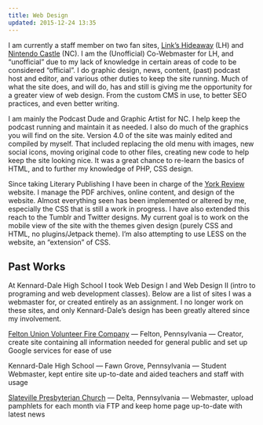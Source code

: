 ```yaml
---
title: Web Design
updated: 2015-12-24 13:35
---
```


I am currently a staff member on two fan sites, <a href="https://www.linkshideaway.com/">Link’s Hideaway</a> (LH) and <a href="http://www.nintendocastle.com/">Nintendo Castle</a> (NC). I am the (Unofficial) Co-Webmaster for LH, and “unofficial” due to my lack of knowledge in certain areas of code to be considered “official”. I do graphic design, news, content, (past) podcast host and editor, and various other duties to keep the site running. Much of what the site does, and will do, has and still is giving me the opportunity for a greater view of web design. From the custom CMS in use, to better SEO practices, and even better writing.

I am mainly the Podcast Dude and Graphic Artist for NC. I help keep the podcast running and maintain it as needed. I also do much of the graphics you will find on the site. Version 4.0 of the site was mainly edited and compiled by myself. That included replacing the old menu with images, new social icons, moving original code to other files, creating new code to help keep the site looking nice. It was a great chance to re-learn the basics of HTML, and to further my knowledge of PHP, CSS design.

Since taking Literary Publishing I have been in charge of the <a href="http://www.yorkreview.org/">York Review</a> website. I manage the PDF archives, online content, and design of the website. Almost everything seen has been implemented or altered by me, especially the CSS that is still a work in progress. I have also extended this reach to the Tumblr and Twitter designs. My current goal is to work on the mobile view of the site with the themes given design (purely CSS and HTML, no plugins/Jetpack theme). I’m also attempting to use LESS on the website, an “extension” of CSS.

## Past Works

At Kennard-Dale High School I took Web Design I and Web Design II (intro to programing and web development classes). Below are a list of sites I was a webmaster for, or created entirely as an assignment. I no longer work on these sites, and only Kennard-Dale’s design has been greatly altered since my involvement.

<a href="http://feltonfireco.org/" target="_blank">Felton Union Volunteer Fire Company</a> — Felton, Pennsylvania — Creator, create site containing all information needed for general public and set up Google services for ease of use

Kennard-Dale High School — Fawn Grove, Pennsylvania — Student Webmaster, kept entire site up-to-date and aided teachers and staff with usage

<a href="https://sites.google.com/site/slatevillepa/home" target="_blank">Slateville Presbyterian Church</a> — Delta, Pennsylvania — Webmaster, upload pamphlets for each month via FTP and keep home page up-to-date with latest news
